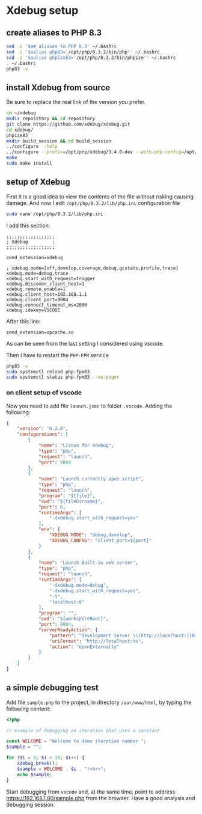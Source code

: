 # Xdebug setup

## create aliases to PHP 8.3

```bash
sed -i '$a# aliases to PHP 8.3' ~/.bashrc
sed -i '$aalias php83='/opt/php/8.3.2/bin/php'' ~/.bashrc
sed -i '$aalias phpize83='/opt/php/8.3.2/bin/phpize'' ~/.bashrc
. ~/.bashrc
php83 -v
```

## install Xdebug from source

Be sure to replace the real link of the version you prefer.

```bash
cd ~/xdebug
mkdir repository && cd repository
git clone https://github.com/xdebug/xdebug.git
cd xdebug/
phpize83
mkdir build_session && cd build_session
../configure --help
../configure --prefix=/opt/php/xdebug/3.4.0-dev --with-php-config=/opt/php/8.3.2/bin/php-config --enable-xdebug
make
sudo make install
```

## setup of Xdebug

First it is a good idea to view the contents of the file without risking causing damage.
And now I edit `/opt/php/8.3.2/lib/php.ini` configuration file

```bash
sudo nano /opt/php/8.3.2/lib/php.ini
```

I add this section:

```text
;;;;;;;;;;;;;;;;;;
; Xdebug         ;
;;;;;;;;;;;;;;;;;;

zend_extension=xdebug

; xdebug.mode=[off,develop,coverage,debug,gcstats,profile,trace]
xdebug.mode=debug,trace
xdebug.start_with_request=trigger
xdebug.discover_client_host=1
xdebug.remote_enable=1
xdebug.client_host=192.168.1.1
xdebug.client_port=9004
xdebug.connect_timeout_ms=2000
xdebug.idekey=VSCODE
```

After this line:

```text
zend_extension=opcache.so
```

As can be seen from the last setting I considered using vscode.

Then I have to restart the `PHP-FPM` service

```bash
php83 -v
sudo systemctl reload php-fpm83
sudo systemctl status php-fpm83 --no-pager
```

### on client setup of vscode

Now you need to add file `launch.json` to folder `.vscode`.
Adding the following:

```json
{
    "version": "0.2.0",
    "configurations": [
        {
            "name": "Listen for Xdebug",
            "type": "php",
            "request": "launch",
            "port": 9004
        },
        {
            "name": "Launch currently open script",
            "type": "php",
            "request": "launch",
            "program": "${file}",
            "cwd": "${fileDirname}",
            "port": 0,
            "runtimeArgs": [
                "-dxdebug.start_with_request=yes"
            ],
            "env": {
                "XDEBUG_MODE": "debug,develop",
                "XDEBUG_CONFIG": "client_port=${port}"
            }
        },
        {
            "name": "Launch Built-in web server",
            "type": "php",
            "request": "launch",
            "runtimeArgs": [
                "-dxdebug.mode=debug",
                "-dxdebug.start_with_request=yes",
                "-S",
                "localhost:0"
            ],
            "program": "",
            "cwd": "${workspaceRoot}",
            "port": 9004,
            "serverReadyAction": {
                "pattern": "Development Server \\(http://localhost:([0-9]+)\\) started",
                "uriFormat": "http://localhost:%s",
                "action": "openExternally"
            }
        }
    ]
}
```

## a simple debugging test

Add file `sample.php` to the project, in directory `/var/www/html`, by typing the following content:

```php
<?php

// example of debugging an iteration that uses a constant

const WELCOME = "Welcome to demo iteration number ";
$sample = "";

for ($i = 0; $i < 10; $i++) {
    xdebug_break();
    $sample = WELCOME . $i . "!<br>";
    echo $sample;
}

```

Start debugging from `vscode` and, at the same time, point to address <https://192.168.1.80/sample.php> from the browser.
Have a good analysis and debugging session.

